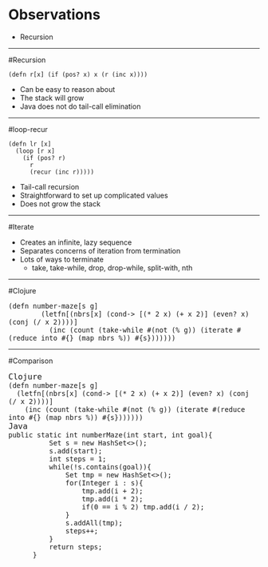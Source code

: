 
# Observations
* Recursion

----

#Recursion

```
(defn r[x] (if (pos? x) x (r (inc x))))
```

* Can be easy to reason about
* The stack will grow
* Java does not do tail-call elimination

---

#loop-recur

```
(defn lr [x]
  (loop [r x]
    (if (pos? r)
      r
      (recur (inc r)))))
```

* Tail-call recursion
* Straightforward to set up complicated values
* Does not grow the stack

---

#Iterate

* Creates an infinite, lazy sequence
* Separates concerns of iteration from termination
* Lots of ways to terminate
    * take, take-while, drop, drop-while, split-with, nth

---

#Clojure 

<pre class="clojure" style="font-size:16px;width: 100%;left: 0%;;margin:auto">
<code>(defn number-maze[s g]
        (letfn[(nbrs[x] (cond-> [(* 2 x) (+ x 2)] (even? x) (conj (/ x 2))))]
          (inc (count (take-while #(not (% g)) (iterate #(reduce into #{} (map nbrs %)) #{s}))))))</code></pre>

----

#Comparison

<pre class="clojure" style="font-size:16px;width: 100%;left: 0%;;margin:auto">
<caption>Clojure</caption>
<code>(defn number-maze[s g]
  (letfn[(nbrs[x] (cond-> [(* 2 x) (+ x 2)] (even? x) (conj (/ x 2))))]
    (inc (count (take-while #(not (% g)) (iterate #(reduce into #{} (map nbrs %)) #{s}))))))</code></pre>
          
<pre class="java" style="font-size:16px;width: 100%;left: 0%;;margin:auto">
<caption>Java</caption>
<code>public static int numberMaze(int start, int goal){
          Set<Integer> s = new HashSet<>();
          s.add(start);
          int steps = 1;
          while(!s.contains(goal)){
              Set<Integer> tmp = new HashSet<>();
              for(Integer i : s){
                  tmp.add(i + 2);
                  tmp.add(i * 2);
                  if(0 == i % 2) tmp.add(i / 2);
              }
              s.addAll(tmp);
              steps++;
          }
          return steps;
      }</code></pre>